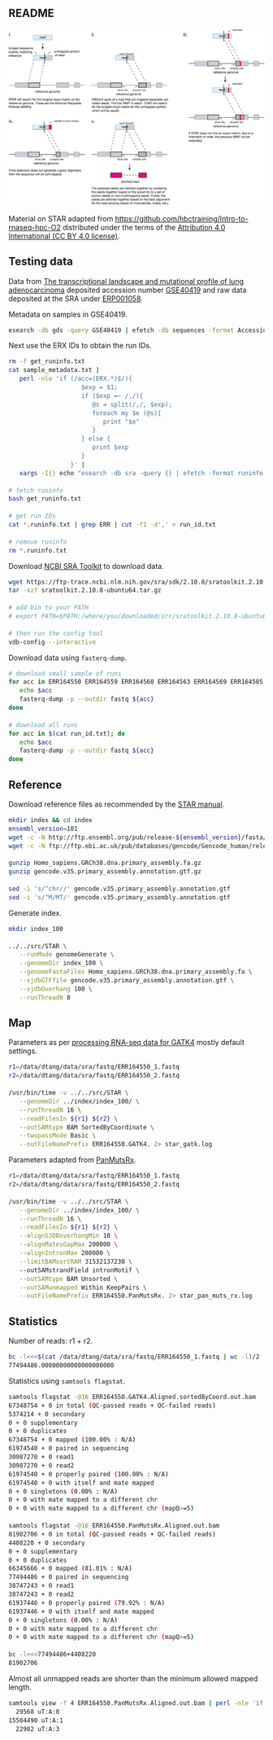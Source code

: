 ## README

![STAR alignment strategy](img/star_strategy.png)

Material on STAR adapted from https://github.com/hbctraining/Intro-to-rnaseq-hpc-O2 distributed under the terms of the [Attribution 4.0 International (CC BY 4.0 license)](https://creativecommons.org/licenses/by/4.0/).

## Testing data

Data from [The transcriptional landscape and mutational profile of lung adenocarcinoma](https://www.ncbi.nlm.nih.gov/pmc/articles/PMC3483540/) deposited accession number [GSE40419](https://www.ncbi.nlm.nih.gov/geo/query/acc.cgi?acc=GSE40419) and raw data deposited at the SRA under [ERP001058](https://www.ncbi.nlm.nih.gov/sra?term=ERP001058).

Metadata on samples in GSE40419.

```bash
esearch -db gds -query GSE40419 | efetch -db sequences -format Accession > sample_metadata.txt
```

Next use the ERX IDs to obtain the run IDs.

```bash
rm -f get_runinfo.txt
cat sample_metadata.txt |
   perl -nle 'if (/acc=(ERX.*)$/){
                    $exp = $1;
                    if ($exp =~ /,/){
                       @s = split(/,/, $exp);
                       foreach my $e (@s){
                          print "$e"
                       }
                    } else {
                       print $exp
                    }
                 }' |
   xargs -I{} echo "esearch -db sra -query {} | efetch -format runinfo > {}.runinfo.txt; sleep 3" >> get_runinfo.txt

# fetch runinfo
bash get_runinfo.txt

# get run IDs
cat *.runinfo.txt | grep ERR | cut -f1 -d',' > run_id.txt

# remove runinfo
rm *.runinfo.txt
```

Download [NCBI SRA Toolkit](https://trace.ncbi.nlm.nih.gov/Traces/sra/sra.cgi?view=software) to download data.

```bash
wget https://ftp-trace.ncbi.nlm.nih.gov/sra/sdk/2.10.8/sratoolkit.2.10.8-ubuntu64.tar.gz
tar -xzf sratoolkit.2.10.8-ubuntu64.tar.gz

# add bin to your PATH
# export PATH=$PATH:/where/you/downloaded/src/sratoolkit.2.10.8-ubuntu64/bin

# then run the config tool
vdb-config --interactive
```

Download data using `fasterq-dump`.

```bash
# download small sample of runs
for acc in ERR164550 ERR164559 ERR164560 ERR164563 ERR164569 ERR164585 ERR164613; do
   echo $acc
   fasterq-dump -p --outdir fastq ${acc}
done

# download all runs
for acc in $(cat run_id.txt); do
   echo $acc
   fasterq-dump -p --outdir fastq ${acc}
done
```

## Reference

Download reference files as recommended by the [STAR manual](https://github.com/alexdobin/STAR/blob/master/doc/STARmanual.pdf).

```bash
mkdir index && cd index
ensembl_version=101
wget -c -N http://ftp.ensembl.org/pub/release-${ensembl_version}/fasta/homo_sapiens/dna/Homo_sapiens.GRCh38.dna.primary_assembly.fa.gz
wget -c -N ftp://ftp.ebi.ac.uk/pub/databases/gencode/Gencode_human/release_35/gencode.v35.primary_assembly.annotation.gtf.gz

gunzip Homo_sapiens.GRCh38.dna.primary_assembly.fa.gz
gunzip gencode.v35.primary_assembly.annotation.gtf.gz

sed -i 's/^chr//' gencode.v35.primary_assembly.annotation.gtf
sed -i 's/^M/MT/' gencode.v35.primary_assembly.annotation.gtf
```

Generate index.

```bash
mkdir index_100

../../src/STAR \
   --runMode genomeGenerate \
   --genomeDir index_100 \
   --genomeFastaFiles Homo_sapiens.GRCh38.dna.primary_assembly.fa \
   --sjdbGTFfile gencode.v35.primary_assembly.annotation.gtf \
   --sjdbOverhang 100 \
   --runThreadN 8
```

## Map

Parameters as per [processing RNA-seq data for GATK4](https://github.com/gatk-workflows/gatk4-rnaseq-germline-snps-indels) mostly default settings.

```bash
r1=/data/dtang/data/sra/fastq/ERR164550_1.fastq
r2=/data/dtang/data/sra/fastq/ERR164550_2.fastq

/usr/bin/time -v ../../src/STAR \
   --genomeDir ../index/index_100/ \
   --runThreadN 16 \
   --readFilesIn ${r1} ${r2} \
   --outSAMtype BAM SortedByCoordinate \
   --twopassMode Basic \
   --outFileNamePrefix ERR164550.GATK4. 2> star_gatk.log
```

Parameters adapted from [PanMutsRx](https://github.com/m081429/PanMutsRx).

```bash
r1=/data/dtang/data/sra/fastq/ERR164550_1.fastq
r2=/data/dtang/data/sra/fastq/ERR164550_2.fastq

/usr/bin/time -v ../../src/STAR \
   --genomeDir ../index/index_100/ \
   --runThreadN 16 \
   --readFilesIn ${r1} ${r2} \
   --alignSJDBoverhangMin 10 \
   --alignMatesGapMax 200000 \
   --alignIntronMax 200000 \
   --limitBAMsortRAM 31532137230 \ 
   --outSAMstrandField intronMotif \
   --outSAMtype BAM Unsorted \
   --outSAMunmapped Within KeepPairs \
   --outFileNamePrefix ERR164550.PanMutsRx. 2> star_pan_muts_rx.log
```

## Statistics

Number of reads: r1 + r2.

```bash
bc -l<<<$(cat /data/dtang/data/sra/fastq/ERR164550_1.fastq | wc -l)/2
77494486.00000000000000000000
```

Statistics using `samtools flagstat`.

```bash
samtools flagstat -@16 ERR164550.GATK4.Aligned.sortedByCoord.out.bam 
67348754 + 0 in total (QC-passed reads + QC-failed reads)
5374214 + 0 secondary
0 + 0 supplementary
0 + 0 duplicates
67348754 + 0 mapped (100.00% : N/A)
61974540 + 0 paired in sequencing
30987270 + 0 read1
30987270 + 0 read2
61974540 + 0 properly paired (100.00% : N/A)
61974540 + 0 with itself and mate mapped
0 + 0 singletons (0.00% : N/A)
0 + 0 with mate mapped to a different chr
0 + 0 with mate mapped to a different chr (mapQ>=5)

samtools flagstat -@16 ERR164550.PanMutsRx.Aligned.out.bam
81902706 + 0 in total (QC-passed reads + QC-failed reads)
4408220 + 0 secondary
0 + 0 supplementary
0 + 0 duplicates
66345666 + 0 mapped (81.01% : N/A)
77494486 + 0 paired in sequencing
38747243 + 0 read1
38747243 + 0 read2
61937446 + 0 properly paired (79.92% : N/A)
61937446 + 0 with itself and mate mapped
0 + 0 singletons (0.00% : N/A)
0 + 0 with mate mapped to a different chr
0 + 0 with mate mapped to a different chr (mapQ>=5)

bc -l<<<77494486+4408220
81902706
```

Almost all unmapped reads are shorter than the minimum allowed mapped length.

```bash
samtools view -f 4 ERR164550.PanMutsRx.Aligned.out.bam | perl -nle 'if (/(uT:.*)/ ){ print $1 }' | sort | uniq -c
  29568 uT:A:0
15504490 uT:A:1
  22982 uT:A:3
```


